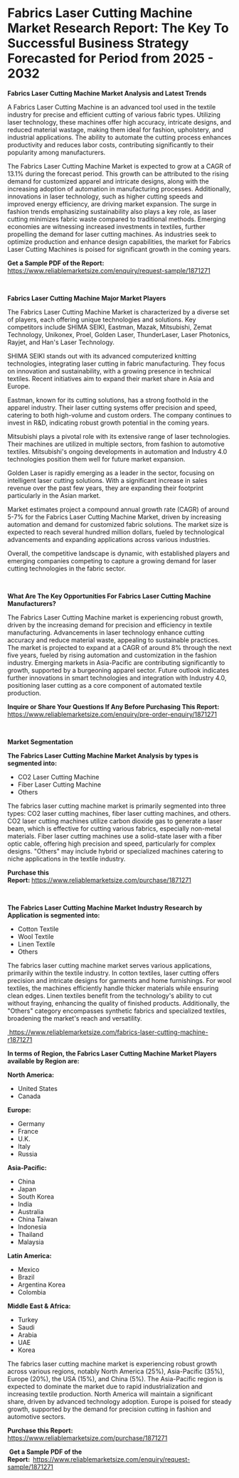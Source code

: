 <p><h1>Fabrics Laser Cutting Machine Market Research Report: The Key To Successful Business Strategy Forecasted for Period from 2025 - 2032</h1></p><p><strong>Fabrics Laser Cutting Machine Market Analysis and Latest Trends</strong></p>
<p><p>A Fabrics Laser Cutting Machine is an advanced tool used in the textile industry for precise and efficient cutting of various fabric types. Utilizing laser technology, these machines offer high accuracy, intricate designs, and reduced material wastage, making them ideal for fashion, upholstery, and industrial applications. The ability to automate the cutting process enhances productivity and reduces labor costs, contributing significantly to their popularity among manufacturers.</p><p>The Fabrics Laser Cutting Machine Market is expected to grow at a CAGR of 13.1% during the forecast period. This growth can be attributed to the rising demand for customized apparel and intricate designs, along with the increasing adoption of automation in manufacturing processes. Additionally, innovations in laser technology, such as higher cutting speeds and improved energy efficiency, are driving market expansion. The surge in fashion trends emphasizing sustainability also plays a key role, as laser cutting minimizes fabric waste compared to traditional methods. Emerging economies are witnessing increased investments in textiles, further propelling the demand for laser cutting machines. As industries seek to optimize production and enhance design capabilities, the market for Fabrics Laser Cutting Machines is poised for significant growth in the coming years.</p></p>
<p><strong>Get a Sample PDF of the Report:&nbsp;</strong> <a href="https://www.reliablemarketsize.com/enquiry/request-sample/1871271?utm_campaign=1133&utm_medium=2&utm_source=Github&utm_content=ia&utm_term=16042025&utm_id=fabrics-laser-cutting-machine">https://www.reliablemarketsize.com/enquiry/request-sample/1871271</a></p>
<p>&nbsp;</p>
<p><strong>Fabrics Laser Cutting Machine Major Market Players</strong></p>
<p><p>The Fabrics Laser Cutting Machine Market is characterized by a diverse set of players, each offering unique technologies and solutions. Key competitors include SHIMA SEIKI, Eastman, Mazak, Mitsubishi, Zemat Technology, Unikonex, Proel, Golden Laser, ThunderLaser, Laser Photonics, Rayjet, and Han's Laser Technology.</p><p>SHIMA SEIKI stands out with its advanced computerized knitting technologies, integrating laser cutting in fabric manufacturing. They focus on innovation and sustainability, with a growing presence in technical textiles. Recent initiatives aim to expand their market share in Asia and Europe.</p><p>Eastman, known for its cutting solutions, has a strong foothold in the apparel industry. Their laser cutting systems offer precision and speed, catering to both high-volume and custom orders. The company continues to invest in R&D, indicating robust growth potential in the coming years.</p><p>Mitsubishi plays a pivotal role with its extensive range of laser technologies. Their machines are utilized in multiple sectors, from fashion to automotive textiles. Mitsubishi's ongoing developments in automation and Industry 4.0 technologies position them well for future market expansion.</p><p>Golden Laser is rapidly emerging as a leader in the sector, focusing on intelligent laser cutting solutions. With a significant increase in sales revenue over the past few years, they are expanding their footprint particularly in the Asian market.</p><p>Market estimates project a compound annual growth rate (CAGR) of around 5-7% for the Fabrics Laser Cutting Machine Market, driven by increasing automation and demand for customized fabric solutions. The market size is expected to reach several hundred million dollars, fueled by technological advancements and expanding applications across various industries.</p><p>Overall, the competitive landscape is dynamic, with established players and emerging companies competing to capture a growing demand for laser cutting technologies in the fabric sector.</p></p>
<p>&nbsp;</p>
<p><strong>What Are The Key Opportunities For Fabrics Laser Cutting Machine Manufacturers?</strong></p>
<p><p>The Fabrics Laser Cutting Machine market is experiencing robust growth, driven by the increasing demand for precision and efficiency in textile manufacturing. Advancements in laser technology enhance cutting accuracy and reduce material waste, appealing to sustainable practices. The market is projected to expand at a CAGR of around 8% through the next five years, fueled by rising automation and customization in the fashion industry. Emerging markets in Asia-Pacific are contributing significantly to growth, supported by a burgeoning apparel sector. Future outlook indicates further innovations in smart technologies and integration with Industry 4.0, positioning laser cutting as a core component of automated textile production.</p></p>
<p><strong>Inquire or Share Your Questions If Any Before Purchasing This Report:</strong> <a href="https://www.reliablemarketsize.com/enquiry/pre-order-enquiry/1871271?utm_campaign=1133&utm_medium=2&utm_source=Github&utm_content=ia&utm_term=16042025&utm_id=fabrics-laser-cutting-machine">https://www.reliablemarketsize.com/enquiry/pre-order-enquiry/1871271</a></p>
<p>&nbsp;</p>
<p><strong>Market Segmentation</strong></p>
<p><strong>The Fabrics Laser Cutting Machine Market Analysis by types is segmented into:</strong></p>
<p><ul><li>CO2 Laser Cutting Machine</li><li>Fiber Laser Cutting Machine</li><li>Others</li></ul></p>
<p><p>The fabrics laser cutting machine market is primarily segmented into three types: CO2 laser cutting machines, fiber laser cutting machines, and others. CO2 laser cutting machines utilize carbon dioxide gas to generate a laser beam, which is effective for cutting various fabrics, especially non-metal materials. Fiber laser cutting machines use a solid-state laser with a fiber optic cable, offering high precision and speed, particularly for complex designs. "Others" may include hybrid or specialized machines catering to niche applications in the textile industry.</p></p>
<p><strong>Purchase this Report:&nbsp;</strong><a href="https://www.reliablemarketsize.com/purchase/1871271?utm_campaign=1133&utm_medium=2&utm_source=Github&utm_content=ia&utm_term=16042025&utm_id=fabrics-laser-cutting-machine">https://www.reliablemarketsize.com/purchase/1871271</a></p>
<p>&nbsp;</p>
<p><strong>The Fabrics Laser Cutting Machine Market Industry Research by Application is segmented into:</strong></p>
<p><ul><li>Cotton Textile</li><li>Wool Textile</li><li>Linen Textile</li><li>Others</li></ul></p>
<p><p>The fabrics laser cutting machine market serves various applications, primarily within the textile industry. In cotton textiles, laser cutting offers precision and intricate designs for garments and home furnishings. For wool textiles, the machines efficiently handle thicker materials while ensuring clean edges. Linen textiles benefit from the technology's ability to cut without fraying, enhancing the quality of finished products. Additionally, the "Others" category encompasses synthetic fabrics and specialized textiles, broadening the market's reach and versatility.</p></p>
<p><a href="https://www.reliablemarketsize.com/fabrics-laser-cutting-machine-r1871271?utm_campaign=1133&utm_medium=2&utm_source=Github&utm_content=ia&utm_term=16042025&utm_id=fabrics-laser-cutting-machine">&nbsp;https://www.reliablemarketsize.com/fabrics-laser-cutting-machine-r1871271</a></p>
<p><strong>In terms of Region, the Fabrics Laser Cutting Machine Market Players available by Region are:</strong></p>
<p>
    <p> <strong> North America: </strong>
        <ul>
            <li>United States</li>
            <li>Canada</li>
        </ul>
        </p> 
    <p> <strong> Europe: </strong>
        <ul>
            <li>Germany</li>
            <li>France</li>
            <li>U.K.</li>
            <li>Italy</li>
            <li>Russia</li>
        </ul>
        </p> 
    <p> <strong> Asia-Pacific: </strong>
        <ul>
            <li>China</li>
            <li>Japan</li>
            <li>South Korea</li>
            <li>India</li>
            <li>Australia</li>
            <li>China Taiwan</li>
            <li>Indonesia</li>
            <li>Thailand</li>
            <li>Malaysia</li>
        </ul>
        </p> 
    <p> <strong> Latin America: </strong>
        <ul>
            <li>Mexico</li>
            <li>Brazil</li>
            <li>Argentina Korea</li>
            <li>Colombia</li>
        </ul>
        </p> 
    <p> <strong> Middle East & Africa: </strong>
        <ul>
            <li>Turkey</li>
            <li>Saudi</li>
            <li>Arabia</li>
            <li>UAE</li>
            <li>Korea</li>
        </ul>
    </p>
    </p>
<p><p>The fabrics laser cutting machine market is experiencing robust growth across various regions, notably North America (25%), Asia-Pacific (35%), Europe (20%), the USA (15%), and China (5%). The Asia-Pacific region is expected to dominate the market due to rapid industrialization and increasing textile production. North America will maintain a significant share, driven by advanced technology adoption. Europe is poised for steady growth, supported by the demand for precision cutting in fashion and automotive sectors.</p></p>
<p><strong>Purchase this Report: </strong><a href="https://www.reliablemarketsize.com/purchase/1871271?utm_campaign=1133&utm_medium=2&utm_source=Github&utm_content=ia&utm_term=16042025&utm_id=fabrics-laser-cutting-machine">https://www.reliablemarketsize.com/purchase/1871271</a></p>
<p>&nbsp;<strong>Get a Sample PDF of the Report:&nbsp;&nbsp;</strong><a href="https://www.reliablemarketsize.com/enquiry/request-sample/1871271?utm_campaign=1133&utm_medium=2&utm_source=Github&utm_content=ia&utm_term=16042025&utm_id=fabrics-laser-cutting-machine">https://www.reliablemarketsize.com/enquiry/request-sample/1871271</a></p>
<p><strong></strong></p>
<p><p></p><p></p><p></p></p>